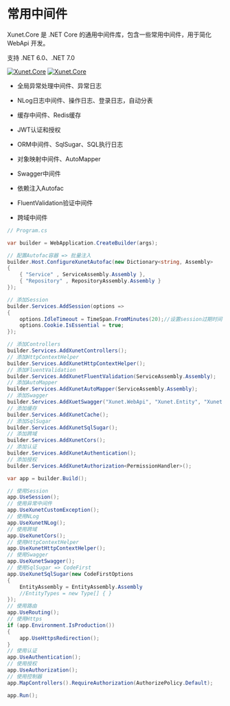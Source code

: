 # 常用中间件

Xunet.Core 是 .NET Core 的通用中间件库，包含一些常用中间件，用于简化 WebApi 开发。

支持 .NET 6.0、.NET 7.0

[![Xunet.Core](https://img.shields.io/nuget/v/Xunet.Core.svg?style=flat-square)](https://www.nuget.org/packages/Xunet.Core)
[![Xunet.Core](https://img.shields.io/nuget/dt/Xunet.Core.svg?style=flat-square)](https://www.nuget.org/stats/packages/Xunet.Core?groupby=Version)

- 全局异常处理中间件、异常日志

- NLog日志中间件、操作日志、登录日志，自动分表

- 缓存中间件、Redis缓存

- JWT认证和授权

- ORM中间件、SqlSugar、SQL执行日志

- 对象映射中间件、AutoMapper

- Swagger中间件

- 依赖注入Autofac

- FluentValidation验证中间件

- 跨域中间件

```c#
// Program.cs

var builder = WebApplication.CreateBuilder(args);

// 配置Autofac容器 => 批量注入
builder.Host.ConfigureXunetAutofac(new Dictionary<string, Assembly>
{
    { "Service" , ServiceAssembly.Assembly },
    { "Repository" , RepositoryAssembly.Assembly }
});

// 添加Session
builder.Services.AddSession(options => 
{
    options.IdleTimeout = TimeSpan.FromMinutes(20);//设置session过期时间
    options.Cookie.IsEssential = true;
});

// 添加Controllers
builder.Services.AddXunetControllers();
// 添加HttpContextHelper
builder.Services.AddXunetHttpContextHelper();
// 添加FluentValidation
builder.Services.AddXunetFluentValidation(ServiceAssembly.Assembly);
// 添加AutoMapper
builder.Services.AddXunetAutoMapper(ServiceAssembly.Assembly);
// 添加Swagger
builder.Services.AddXuetSwagger("Xunet.WebApi", "Xunet.Entity", "Xunet.Core");
// 添加缓存
builder.Services.AddXunetCache();
// 添加SqlSugar
builder.Services.AddXunetSqlSugar();
// 添加跨域
builder.Services.AddXunetCors();
// 添加认证
builder.Services.AddXunetAuthentication();
// 添加授权
builder.Services.AddXunetAuthorization<PermissionHandler>();

var app = builder.Build();

// 使用Session
app.UseSession();
// 使用异常中间件
app.UseXunetCustomException();
// 使用NLog
app.UseXunetNLog();
// 使用跨域
app.UseXunetCors();
// 使用HttpContextHelper
app.UseXunetHttpContextHelper();
// 使用Swagger
app.UseXunetSwagger();
// 使用SqlSugar => CodeFirst
app.UseXunetSqlSugar(new CodeFirstOptions
{
    EntityAssembly = EntityAssembly.Assembly
    //EntityTypes = new Type[] { } 
});
// 使用路由
app.UseRouting();
// 使用Https
if (app.Environment.IsProduction()) 
{ 
    app.UseHttpsRedirection(); 
}
// 使用认证
app.UseAuthentication();
// 使用授权
app.UseAuthorization();
// 使用控制器
app.MapControllers().RequireAuthorization(AuthorizePolicy.Default);

app.Run();
```
